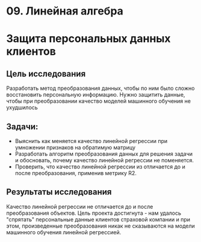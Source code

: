 # 09. Линейная алгебра 

# Защита персональных данных клиентов

## Цель исследования
Разработать метод преобразования данных, чтобы по ним было сложно восстановить персональную информацию. Нужно защитить данные, чтобы при преобразовании качество моделей машинного обучения не ухудшилось

## Задачи:
   - Выяснить как меняется качество линейной регрессии при умножении признаков на обратимую матрицу
   - Разработать алгоритм преобразования данных для решения задачи и обосновать, почему качество линейной регрессии не поменяется.
   - Проверить, что качество линейной регрессии из отличается до и после преобразования, применив метрику R2.

## Результаты исследования

Качество линейной регрессии не отличается до и после преобразования объектов. Цель проекта достигнута - нам удалось "спрятать" персональные данные клиентов страховой компании и при этом, произведенные преобразования никак не сказываются на модели машинного обучения линейной регрессией.